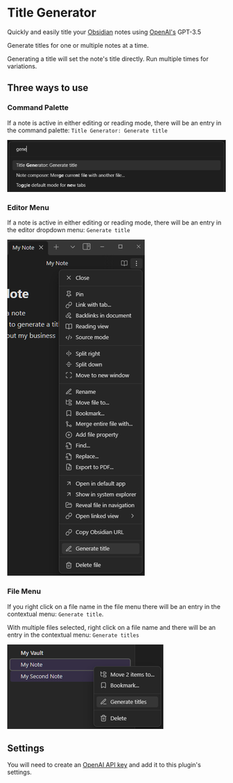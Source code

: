 # Title Generator

Quickly and easily title your [Obsidian](https://obsidian.md) notes using [OpenAI's](https://openai.com/) GPT-3.5

Generate titles for one or multiple notes at a time.

Generating a title will set the note's title directly. Run multiple times for variations.

## Three ways to use

### Command Palette

If a note is active in either editing or reading mode, there will be an entry in the command palette: `Title Generator: Generate title`

![Command palette](img/command-palette.png)

### Editor Menu

If a note is active in either editing or reading mode, there will be an entry in the editor dropdown menu: `Generate title`

![Editor menu](img/editor-menu.png)

### File Menu

If you right click on a file name in the file menu there will be an entry in the contextual menu: `Generate title`.

With multiple files selected, right click on a file name and there will be an entry in the contextual menu: `Generate titles`

![File menu](img/file-menu.png)

## Settings

You will need to create an [OpenAI API key](https://openai.com/product) and add it to this plugin's settings.